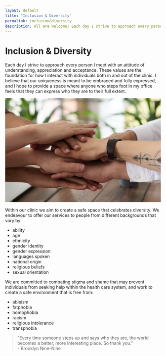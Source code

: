 ```yaml
---
layout: default
title: "Inclusion & Diversity"
permalink: inclusion&diversity
description: All are welcome! Each day I strive to approach every person I meet with an attitude of understanding, appreciation and acceptance.
---
```


# Inclusion & Diversity

Each day I strive to approach every person I meet with an attitude of understanding, appreciation and acceptance. These values are the foundation for how I interact with individuals both in and out of the clinic. I believe that our uniqueness is meant to be embraced and fully expressed, and I hope to provide a space where anyone who steps foot in my office feels that they can express who they are to their full extent.

<img class="no-shadows" src="https://raw.githubusercontent.com/klattphysio/klattphysio.github.io/master/_pictures/diversity32.jpg" alt="Diversity Winnipeg Physiotherapist" title="Inclusion and Diversity" width="640">

Within our clinic we aim to create a safe space that celebrates diversity. We endeavour to offer our services to people from different backgrounds that vary by:

* ability
* age
* ethnicity
* gender identity 
* gender expression
* languages spoken
* national origin  
* religious beliefs
* sexual orientation

We are committed to combating stigma and shame that may prevent individuals from seeking help within the health care system, and work to create a safe environment that is free from:

* ableism
* fatphobia
* homophobia
* racism
* religious intolerance
* transphobia

> "Every time someone steps up and says who they are, the world becomes a better, more interesting place. So thank you."<br/> - Brooklyn Nine-Nine
